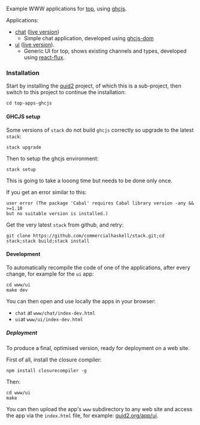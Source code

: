 Example WWW applications for [top](https://github.com/tittoassini/top), using [ghcjs](https://github.com/ghcjs/ghcjs).

Applications:
* [chat](app/Chat/chat.hs) ([live version](http://quid2.org/app/chat))
  * Simple chat application, developed using [ghcjs-dom](https://hackage.haskell.org/package/ghcjs-dom)
* [ui](app/UI) ([live version](http://quid2.org/app/ui)).
  * Generic UI for top, shows existing channels and types, developed using [react-flux](https://hackage.haskell.org/package/react-flux).

### Installation 

Start by installing the [quid2](https://github.com/tittoassini/quid2) project, of which this is a sub-project, then switch to this project to continue the installation:

```
cd top-apps-ghcjs
```

#### GHCJS setup

Some versions of `stack` do not build `ghcjs` correctly so upgrade to the latest `stack`:

```
stack upgrade
```

Then to setup the ghcjs environment:

```
stack setup
```

This is going to take a looong time but needs to be done only once.

If you get an error similar to this:

```
user error (The package 'Cabal' requires Cabal library version -any && >=1.10
but no suitable version is installed.)        
```

Get the very latest `stack` from github, and retry:

```
git clone https://github.com/commercialhaskell/stack.git;cd stack;stack build;stack install
```

#### Development

To automatically recompile the code of one of the applications, after every change, for example for the `ui` app:

```
cd www/ui
make dev
```

You can then open and use locally the apps in your browser:
* `chat` at `www/chat/index-dev.html`
* `ui`at `www/ui/index-dev.html` 

##### Deployment

To produce a final, optimised version, ready for deployment on a web site. 

First of all, install the closure compiler:

```
npm install closurecompiler -g
```

Then: 

```
cd www/ui
make
```

You can then upload the app's `www` subdirectory to any web site and access the app via the `index.html` file, for example: [quid2.org/app/ui](http://quid2.org/app/ui).

